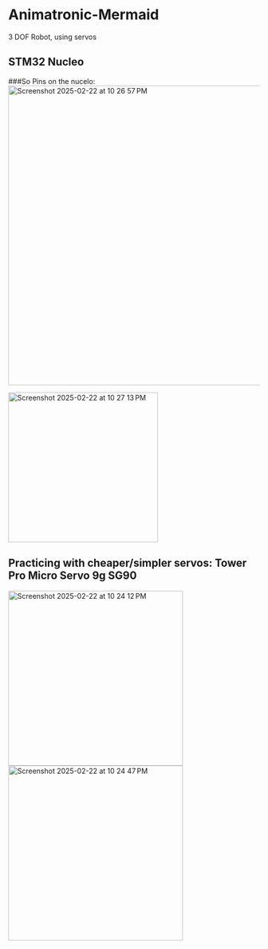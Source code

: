# Animatronic-Mermaid

3 DOF Robot, using servos

## STM32 Nucleo 

###So Pins on the nucelo:
<img width="600" alt="Screenshot 2025-02-22 at 10 26 57 PM" src="https://github.com/user-attachments/assets/e5246148-01ca-4951-902b-e763e58fa461" />

<img width="300" alt="Screenshot 2025-02-22 at 10 27 13 PM" src="https://github.com/user-attachments/assets/161ca3a7-b200-474e-be77-9ff7458edc8d" />

## Practicing with cheaper/simpler servos: Tower Pro Micro Servo 9g SG90

<img width="350" alt="Screenshot 2025-02-22 at 10 24 12 PM" src="https://github.com/user-attachments/assets/bd650ebe-126e-4429-be75-978fe0d2ebff" />
<img width="350" alt="Screenshot 2025-02-22 at 10 24 47 PM" src="https://github.com/user-attachments/assets/9757dcaf-6b78-4c58-b9d6-65fc7955e032" />
